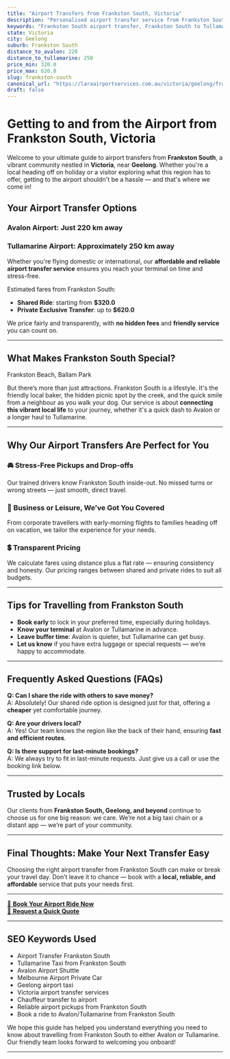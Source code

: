 ```yaml
---
title: "Airport Transfers from Frankston South, Victoria"
description: "Personalised airport transfer service from Frankston South to Avalon and Tullamarine airports. Enjoy a smooth, affordable ride with us!"
keywords: "Frankston South airport transfer, Frankston South to Tullamarine, Frankston South to Avalon, airport taxi Frankston South, private airport transfer Frankston South, shared ride Frankston South, Frankston South transfers, airport shuttle Frankston South, book Frankston South airport taxi, affordable Frankston South airport transfer, Frankston South airport transfer service, airport transfer Geelong, airport transfer Melbourne, Melbourne airport taxi, airport transfers Victoria, Tullamarine airport shuttle, Avalon airport transfers, Melbourne private transfer, airport transport services Melbourne"
state: Victoria
city: Geelong
suburb: Frankston South
distance_to_avalon: 220
distance_to_tullamarine: 250
price_min: 320.0
price_max: 620.0
slug: frankston-south
canonical_url: "https://laraairportservices.com.au/victoria/geelong/frankston-south/"
draft: false
---
```


# Getting to and from the Airport from Frankston South, Victoria

Welcome to your ultimate guide to airport transfers from **Frankston South**, a vibrant community nestled in **Victoria**, near **Geelong**. Whether you're a local heading off on holiday or a visitor exploring what this region has to offer, getting to the airport shouldn't be a hassle — and that's where we come in!

## Your Airport Transfer Options

### Avalon Airport: Just 220 km away  
### Tullamarine Airport: Approximately 250 km away

Whether you're flying domestic or international, our **affordable and reliable airport transfer service** ensures you reach your terminal on time and stress-free.

Estimated fares from Frankston South:
- **Shared Ride**: starting from **$320.0**
- **Private Exclusive Transfer**: up to **$620.0**

We price fairly and transparently, with **no hidden fees** and **friendly service** you can count on.

---

## What Makes Frankston South Special?

Frankston Beach, Ballam Park

But there’s more than just attractions. Frankston South is a lifestyle. It's the friendly local baker, the hidden picnic spot by the creek, and the quick smile from a neighbour as you walk your dog. Our service is about **connecting this vibrant local life** to your journey, whether it's a quick dash to Avalon or a longer haul to Tullamarine.

---

## Why Our Airport Transfers Are Perfect for You

### 🚘 Stress-Free Pickups and Drop-offs
Our trained drivers know Frankston South inside-out. No missed turns or wrong streets — just smooth, direct travel.

### 💼 Business or Leisure, We’ve Got You Covered
From corporate travellers with early-morning flights to families heading off on vacation, we tailor the experience for your needs.

### 💲 Transparent Pricing
We calculate fares using distance plus a flat rate — ensuring consistency and honesty. Our pricing ranges between shared and private rides to suit all budgets.

---

## Tips for Travelling from Frankston South

- **Book early** to lock in your preferred time, especially during holidays.
- **Know your terminal** at Avalon or Tullamarine in advance.
- **Leave buffer time**: Avalon is quieter, but Tullamarine can get busy.
- **Let us know** if you have extra luggage or special requests — we’re happy to accommodate.

---

## Frequently Asked Questions (FAQs)

**Q: Can I share the ride with others to save money?**  
A: Absolutely! Our shared ride option is designed just for that, offering a **cheaper** yet comfortable journey.

**Q: Are your drivers local?**  
A: Yes! Our team knows the region like the back of their hand, ensuring **fast and efficient routes**.

**Q: Is there support for last-minute bookings?**  
A: We always try to fit in last-minute requests. Just give us a call or use the booking link below.

---

## Trusted by Locals

Our clients from **Frankston South, Geelong, and beyond** continue to choose us for one big reason: we care. We’re not a big taxi chain or a distant app — we’re part of your community.

---

## Final Thoughts: Make Your Next Transfer Easy

Choosing the right airport transfer from Frankston South can make or break your travel day. Don’t leave it to chance — book with a **local, reliable, and affordable** service that puts your needs first.

---

[📅 **Book Your Airport Ride Now**](https://laraairportservices.square.site/s/appointments)  
[📧 **Request a Quick Quote**](https://laraairportservices.square.site/contact-us)

---

## SEO Keywords Used
- Airport Transfer Frankston South
- Tullamarine Taxi from Frankston South
- Avalon Airport Shuttle
- Melbourne Airport Private Car
- Geelong airport taxi
- Victoria airport transfer services
- Chauffeur transfer to airport
- Reliable airport pickups from Frankston South
- Book a ride to Avalon/Tullamarine from Frankston South

We hope this guide has helped you understand everything you need to know about travelling from Frankston South to either Avalon or Tullamarine. Our friendly team looks forward to welcoming you onboard!

---
